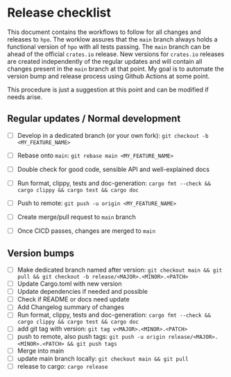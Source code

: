 # Release checklist

This document contains the workflows to follow for all changes and releases to `hpo`. 
The worklow assures that the `main` branch always holds a functional version of `hpo` with all tests passing. The `main` branch can be ahead of the official `crates.io` release. New versions for `crates.io` releases are created independently of the regular updates and will contain all changes present in the `main` branch at that point. My goal is to automate the version bump and release process using Github Actions at some point.

This procedure is just a suggestion at this point and can be modified if needs arise.


## Regular updates / Normal development

- [ ] Develop in a dedicated branch (or your own fork): `git checkout -b <MY_FEATURE_NAME>`
- [ ] Rebase onto `main`: `git rebase main <MY_FEATURE_NAME>`
- [ ] Double check for good code, sensible API and well-explained docs
- [ ] Run format, clippy, tests and doc-generation: `cargo fmt --check && cargo clippy && cargo test && cargo doc`
- [ ] Push to remote: `git push -u origin <MY_FEATURE_NAME>`
- [ ] Create merge/pull request to `main` branch
- [ ] Once CICD passes, changes are merged to `main`


## Version bumps

- [ ] Make dedicated branch named after version: `git checkout main && git pull && git checkout -b release/<MAJOR>.<MINOR>.<PATCH>`
- [ ] Update Cargo.toml with new version
- [ ] Update dependencies if needed and possible
- [ ] Check if README or docs need update
- [ ] Add Changelog summary of changes
- [ ] Run format, clippy, tests and doc-generation: `cargo fmt --check && cargo clippy && cargo test && cargo doc`
- [ ] add git tag with version: `git tag v<MAJOR>.<MINOR>.<PATCH>`
- [ ] push to remote, also push tags: `git push -u origin release/<MAJOR>.<MINOR>.<PATCH> && git push tags`
- [ ] Merge into main
- [ ] update main branch locally: `git checkout main && git pull`
- [ ] release to cargo: `cargo release`
